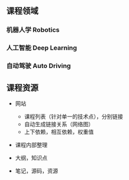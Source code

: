 ## 课程领域

### 机器人学 Robotics
### 人工智能 Deep Learning
### 自动驾驶 Auto Driving

## 课程资源
- 网站
    - 课程列表（针对单一的技术点），分别链接
    - 自动生成链接关系（网络图）
    - 上下依赖，相互依赖，权重值

- 课程内部整理
 - 大纲，知识点
 - 笔记，源码，资源
